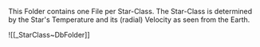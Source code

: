 This Folder contains one File per Star-Class. 
The Star-Class is determined by the Star's Temperature and its (radial) Velocity as seen from the Earth. 

![[_StarClass~DbFolder]]

